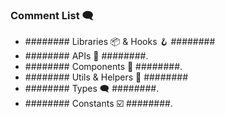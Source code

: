 ### Comment List 🗨️


- ######## Libraries 📦 & Hooks 🪝 ########
- ######## APIs 🛜 ########.
- ######## Components 🧩 ########.
- ######## Utils & Helpers 🤝 ########
- ######## Types 🗨️ ########.
- ######## Constants ☑️ ########.
